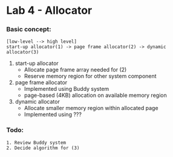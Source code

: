 # Lab 4 - Allocator
### Basic concept:

    [low-level --> high level]
    start-up allocator(1) -> page frame allocator(2) -> dynamic allocator(3)

1. start-up allocator
    - Allocate page frame array needed for (2)
    - Reserve memory region for other system component
2. page frame allocator
    - Implemented using Buddy system
    - page-based (4KB) allocation on available memory region
3. dynamic allocator
    - Allocate smaller memory region within allocated page
    - Implemented using ???

### Todo:
    1. Review Buddy system
    2. Decide algorithm for (3)
